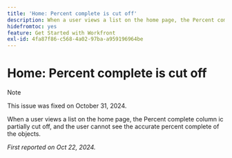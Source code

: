 ```yaml
---
title: 'Home: Percent complete is cut off'
description: When a user views a list on the home page, the Percent complete column ic partially cut off, and the user cannot see the accurate percent complete of the objects.
hidefromtoc: yes
feature: Get Started with Workfront
exl-id: 4fa87f86-c568-4a02-97ba-a959196964be
---
```

# Home: Percent complete is cut off

>[!NOTE]
>
>This issue was fixed on October 31, 2024.

When a user views a list on the home page, the Percent complete column ic partially cut off, and the user cannot see the accurate percent complete of the objects.

_First reported on Oct 22, 2024._
